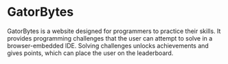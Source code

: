# GatorBytes

GatorBytes is a website designed for programmers to practice their skills. It provides programming challenges that the user can attempt to solve in a browser-embedded IDE. Solving challenges unlocks achievements and gives points, which can place the user on the leaderboard.



